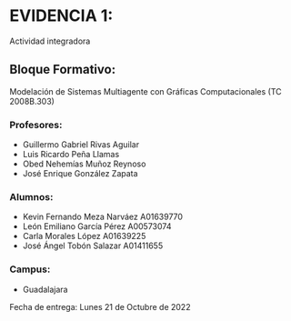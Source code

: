 # EVIDENCIA 1: 
Actividad integradora

## Bloque Formativo:
Modelación de Sistemas Multiagente con Gráficas Computacionales (TC 2008B.303)

### Profesores:
- Guillermo Gabriel Rivas Aguilar
- Luis Ricardo Peña Llamas
- Obed Nehemías Muñoz Reynoso
- José Enrique González Zapata

### Alumnos:
- Kevin Fernando Meza Narváez    A01639770
- León Emiliano García Pérez         A00573074
- Carla Morales López             A01639225
- José Ángel Tobón Salazar         A01411655

### Campus:
- Guadalajara

Fecha de entrega: Lunes 21 de Octubre de 2022
